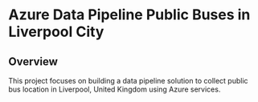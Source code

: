 
# Azure Data Pipeline Public Buses in Liverpool City

## Overview

This project focuses on building a data pipeline solution to collect public bus location in Liverpool, United Kingdom using Azure services. 


